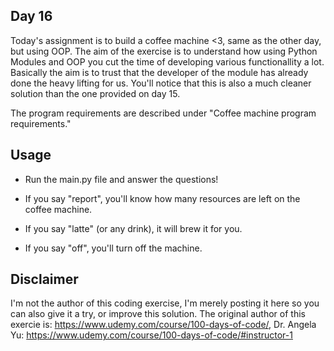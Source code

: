 ## Day 16

Today's assignment is to build a coffee machine <3, same as the other day, but using OOP.
The aim of the exercise is to understand how using Python Modules and OOP you cut the time
of developing various functionallity a lot. Basically the aim is to trust that the developer
of the module has already done the heavy lifting for us. You'll notice that this is also a much
cleaner solution than the one provided on day 15.

The program requirements are described under "Coffee machine program requirements."


## Usage

* Run the main.py file and answer the questions!

* If you say "report", you'll know how many resources are left on the coffee machine.

* If you say "latte" (or any drink), it will brew it for you.

* If you say "off", you'll turn off the machine.

## Disclaimer

I'm not the author of this coding exercise, I'm merely posting it here so you can also give it a try, or improve this solution. The original author of this exercie is:
https://www.udemy.com/course/100-days-of-code/, Dr. Angela Yu: https://www.udemy.com/course/100-days-of-code/#instructor-1
